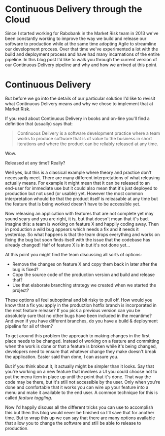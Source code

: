 # Continuous Delivery through the Cloud
Since I started working for Rabobank in the Market Risk team in 2013 we've been constantly working to improve the way we build and release our software to production while at the same time adopting Agile to streamline our development process. Over that time we've experimented a lot with the build and deployment process and have had many incarnations of the entire pipeline. In this blog post I'd like to walk you through the current version of our Continuous Delivery pipeline and why and how we arrived at this point.

# Continuous Delivery
But before we go into the details of our particular solution I'd like to revisit what Continuous Delivery means and why we chose to implement that at Market Risk.  

If you read about Continuous Delivery in books and on-line you'll find a definition that (usually) says that:
>Continuous Delivery is a software development practice where a team works to produce software that is of value to the business in short iterations and where the product can be reliably released at any time.

Wow.

Released at any time? Really?

Well yes, but this is a classical example where theory and practice don't necessarily meet. There are many different interpretations of what releasing actually means. For example it might mean that it can be released to an end-user for immediate use but it could also mean that it's just deployed to production but not used (or usable) yet. However the most common interpretation whould be that the product itself is releasable at any time but the feature that is being worked doesn't have to be accessible yet.

Now releasing an application with features that are not complete yet may sound scary and you are right, it is, but that doesn't mean that it's bad. Imagine this: a team is working on feature X and happily coding away. Then in production a wild bug appears which needs a fix and it needs it yesterday. So what happens is that the team drops everything and works on fixing the bug but soon finds itself with the issue that the codebase has already changed! Half of feature X is in but it's not done yet...  

At this point you might find the team discussing all sorts of options:  

* Remove the changes on feature X and copy them back in later after the bug is fixed?
* Copy the source code of the production version and build and release that?
* Use that elaborate branching strategy we created when we started the project?

These options all feel suboptimal and bit risky to pull off. How would you know that a fix you apply in the production hotfix branch is incorporated in the next feature release? If you pick a previous version can you be absolutely sure that no other bugs have been included in the meantime? And even if you have different branches, do you have a build & deployment pipeline for all of them?

To get around this problem the approach to making changes in the first place needs to be changed. Instead of working on a feature and committing when the work is done or that a feature is broken while it's being changed, developers need to ensure that whatever change they make doesn't break the application. Easier said than done, I can assure you.

But if you think about it, it actually might be simpler than it looks. Say that you're working on a new feature that involves a UI you could choose not to put the menu item in place up until the point that it's done. That way the code may be there, but it's still not accessible by the user. Only when you're done and comfortable that it works you can wire up your feature into a menu and make it available to the end user. A common technique for this is called *feature toggling*.

Now I'd happily discuss all the different tricks you can use to accomplish this but then this blog would never be finished so I'll save that for another time. But to wrap this up we can say that there are many options available that allow you to change the software and still be able to release to production.